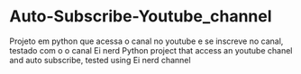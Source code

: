 # Auto-Subscribe-Youtube_channel
Projeto em python que acessa o canal no youtube e se inscreve no canal, testado com o o canal Ei nerd
Python project that access an youtube chanel and auto subscribe, tested using Ei nerd channel
